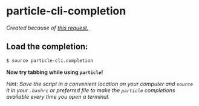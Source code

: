 # particle-cli-completion
*Created because of [this request.](https://github.com/spark/particle-cli/issues/369)*

## Load the completion:

```bash
$ source particle-cli.completion
```

**Now try tabbing while using `particle`!**

*Hint: Save the script in a convenient location on your computer and `source` it
in your `.bashrc` or preferred file to make the `particle` completions available
every time you open a terminal.*

